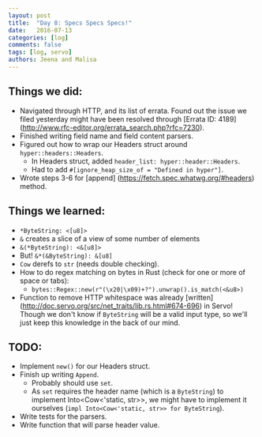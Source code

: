 ```yaml
---
layout: post
title:  "Day 8: Specs Specs Specs!"
date:   2016-07-13
categories: [log]
comments: false
tags: [log, servo]
authors: Jeena and Malisa
---
```


## Things we did:
- Navigated through HTTP, and its list of errata. Found out the issue we filed yesterday might have been resolved through [Errata ID: 4189] (http://www.rfc-editor.org/errata_search.php?rfc=7230).
- Finished writing field name and field content parsers.
- Figured out how to wrap our Headers struct around `hyper::headers::Headers`.
    - In Headers struct, added `header_list: hyper::header::Headers`.
    - Had to add `#[ignore_heap_size_of = "Defined in hyper"]`.
- Wrote steps 3-6 for [append] (https://fetch.spec.whatwg.org/#headers) method.

## Things we learned:
- `*ByteString: <[u8]>`
- `&` creates a slice of a view of some number of elements
- `&(*ByteString): <&[u8]>`
- But! `&*(&ByteString): &[u8]`
- `Cow` derefs to `str` (needs double checking).
- How to do regex matching on bytes in Rust (check for one or more of space or tabs):
    - `bytes::Regex::new(r"(\x20|\x09)+?").unwrap().is_match(<&u8>)`
- Function to remove HTTP whitespace was already [written] (http://doc.servo.org/src/net_traits/lib.rs.html#674-696) in Servo! Though we don't know if `ByteString` will be a valid input type, so we'll just keep this knowledge in the back of our mind.

## TODO:
- Implement `new()` for our Headers struct.
- Finish up writing `Append`.
    - Probably should use `set`.
    - As `set` requires the header name (which is a `ByteString`) to implement Into<Cow<'static, str>>, we might have to implement it ourselves (`impl Into<Cow<'static, str>> for ByteString`).
- Write tests for the parsers.
- Write function that will parse header value.

